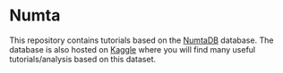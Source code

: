 # Numta

This repository contains tutorials based on the [NumtaDB](https://bengali.ai/datasets/) database.
The database is also hosted on [Kaggle](https://www.kaggle.com/BengaliAI/numta) where you will find many useful tutorials/analysis based on this dataset.
